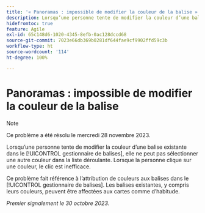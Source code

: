 ```yaml
---
title: '« Panoramas : impossible de modifier la couleur de la balise »'
description: Lorsqu’une personne tente de modifier la couleur d’une balise existante dans le gestionnaire de balises, elle ne peut pas sélectionner une autre couleur dans la liste déroulante. Lorsque la personne clique sur une couleur, le clic est inefficace.
hidefromtoc: true
feature: Agile
exl-id: 65c148d6-1020-4345-8efb-0ac128dccd68
source-git-commit: 7023e66db369b0281df644fae9cf9902ffd59c3b
workflow-type: ht
source-wordcount: '114'
ht-degree: 100%

---
```


# Panoramas : impossible de modifier la couleur de la balise

>[!NOTE]
>
>Ce problème a été résolu le mercredi 28 novembre 2023.

Lorsqu’une personne tente de modifier la couleur d’une balise existante dans le [!UICONTROL gestionnaire de balises], elle ne peut pas sélectionner une autre couleur dans la liste déroulante. Lorsque la personne clique sur une couleur, le clic est inefficace.

Ce problème fait référence à l’attribution de couleurs aux balises dans le [!UICONTROL gestionnaire de balises]. Les balises existantes, y compris leurs couleurs, peuvent être affectées aux cartes comme d’habitude.

_Premier signalement le 30 octobre 2023._
